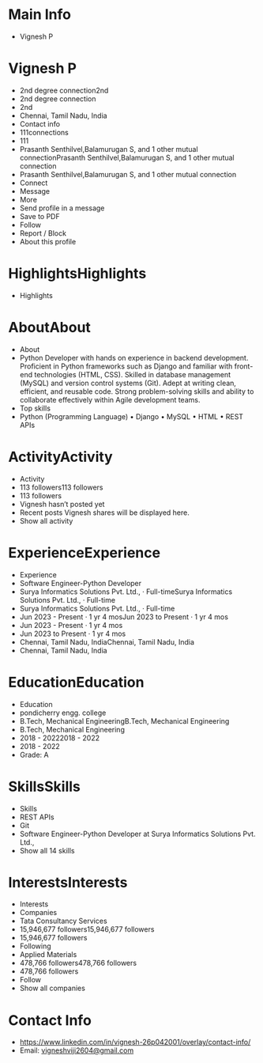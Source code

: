 # Main Info

- Vignesh P

# Vignesh P

- 2nd degree connection2nd
- 2nd degree connection
- 2nd
- Chennai, Tamil Nadu, India
- Contact info
- 111connections
- 111
- Prasanth Senthilvel,Balamurugan S, and 1 other mutual connectionPrasanth Senthilvel,Balamurugan S, and 1 other mutual connection
- Prasanth Senthilvel,Balamurugan S, and 1 other mutual connection
- Connect
- Message
- More
- Send profile in a message
- Save to PDF
- Follow
- Report / Block
- About this profile

# HighlightsHighlights

- Highlights

# AboutAbout

- About
- Python Developer with hands on experience in backend development. Proficient in Python frameworks such as Django and familiar with front-end technologies (HTML, CSS). Skilled in database management (MySQL) and version control systems (Git). Adept at writing clean, efficient, and reusable code. Strong problem-solving skills and ability to collaborate effectively within Agile development teams.
- Top skills
- Python (Programming Language) • Django • MySQL • HTML • REST APIs

# ActivityActivity

- Activity
- 113 followers113 followers
- 113 followers
- Vignesh hasn’t posted yet
- Recent posts Vignesh shares will be displayed here.
- Show all activity

# ExperienceExperience

- Experience
- Software Engineer-Python Developer
- Surya Informatics Solutions Pvt. Ltd., · Full-timeSurya Informatics Solutions Pvt. Ltd., · Full-time
- Surya Informatics Solutions Pvt. Ltd., · Full-time
- Jun 2023 - Present · 1 yr 4 mosJun 2023 to Present · 1 yr 4 mos
- Jun 2023 - Present · 1 yr 4 mos
- Jun 2023 to Present · 1 yr 4 mos
- Chennai, Tamil Nadu, IndiaChennai, Tamil Nadu, India
- Chennai, Tamil Nadu, India

# EducationEducation

- Education
- pondicherry engg. college
- B.Tech, Mechanical EngineeringB.Tech, Mechanical Engineering
- B.Tech, Mechanical Engineering
- 2018 - 20222018 - 2022
- 2018 - 2022
- Grade: A

# SkillsSkills

- Skills
- REST APIs
- Git
- Software Engineer-Python Developer at Surya Informatics Solutions Pvt. Ltd.,
- Show all 14 skills

# InterestsInterests

- Interests
- Companies
- Tata Consultancy Services
- 15,946,677 followers15,946,677 followers
- 15,946,677 followers
- Following
- Applied Materials
- 478,766 followers478,766 followers
- 478,766 followers
- Follow
- Show all companies

# Contact Info

- https://www.linkedin.com/in/vignesh-26p042001/overlay/contact-info/
- Email: vigneshviji2604@gmail.com

